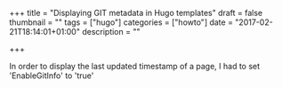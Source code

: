 +++
title = "Displaying GIT metadata in Hugo templates"
draft = false
thumbnail = ""
tags = ["hugo"]
categories = ["howto"]
date = "2017-02-21T18:14:01+01:00"
description = ""

+++

In order to display the last updated timestamp of a page, I had to set 'EnableGitInfo' to 'true'